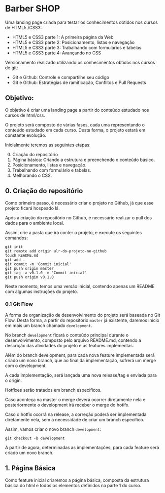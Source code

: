 # Barber SHOP

Uma landing page criada para testar os conhecimentos obtidos nos cursos de HTML5 /CSS3:
- HTML5 e CSS3 parte 1: A primeira página da Web
- HTML5 e CSS3 parte 2: Posicionamento, listas e navegação
- HTML5 e CSS3 parte 3: Trabalhando com formulários e tabelas
- HTML5 e CSS3 parte 4: Avançando no CSS

Versionamento realizado utilizando os conhecimentos obtidos nos cursos de git:
- Git e Github: Controle e compartilhe seu código
- Git e Github: Estratégias de ramificação, Conflitos e Pull Requests

## Objetivo:

O objetivo é criar uma landing page a partir do conteúdo estudado nos cursos de
html/css. 

O projeto será composto de várias fases, cada uma representando o conteúdo 
estudado em cada curso. Desta forma, o projeto estará em constante evolução.

Inicialmente teremos as seguintes etapas:

0. Criação do repositório
1. Página básica: Criando a estrutura e preenchendo o conteúdo básico.
2. Posicionamento, listas e navegação.
3. Trabalhando com formulário e tabelas.
4. Melhorando o CSS.

## 0. Criação do repositório

Como primeiro passo, é necessário criar o projeto no Github, já que esse 
projeto ficará hospeado lá. 

Após a criação do repositório no Github, é necessário realizar o pull dos dados para o ambiente local. 

Assim, crie a pasta que irá conter o projeto, e execute os seguintes comandos:

```
git init
git remote add origin ulr-do-projeto-no-github
touch README.md
git add . 
git commit -m 'Commit inicial'
git push origin master
git tag -a v0.1.0 -m 'Commit inicial'
git push origin v0.1.0
```

Neste momento, temos uma versão inicial, contendo apenas um README com algumas
instruções do projeto.

### 0.1 Git Flow

A forma de organização de desenvolvimento do projeto será baseada no Git Flow.
Desta forma, a partir do repositório `master` já existente, daremos início em
mais um branch chamado `development`. 

No branch `development` ficará o conteúdo principal durante o desenvolvimento,
composto pelo arquivo README.md, contendo a descrição das atividades do projeto e as features implementas.

Além do branch development, para cada nova feature implementada será criado um
novo branch, que ao final da implementação, sofrerá um merge com o development.

A cada implementação, será lançada uma nova release/tag e enviada para o origin.

Hotfixes serão tratados em branch específicos. 

Caso aconteça na master o merge deverá ocorrer diretamente nela e posteriormente o development irá receber o merge do hotifx. 

Caso o hotfix ocorrá na release, a correção poderá ser implementada diretamente
nela, sem a necessidade de criar um branch específico.

Assim, vamos criar o novo branch `development`:

```
git checkout -b development
```

A partir de agora, determinadas as implementações, para cada feature será criado um novo branch.

## 1. Página Básica

Como feature inicial criaremos a página básica, composta da estrutura básica do html e todos os elementos definidos na parte 1 do curso.

```